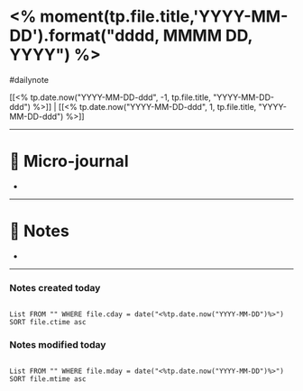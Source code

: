# <% moment(tp.file.title,'YYYY-MM-DD').format("dddd, MMMM DD, YYYY") %>
#dailynote 

 [[<% tp.date.now("YYYY-MM-DD-ddd", -1, tp.file.title, "YYYY-MM-DD-ddd") %>]] | [[<% tp.date.now("YYYY-MM-DD-ddd", 1, tp.file.title, "YYYY-MM-DD-ddd") %>]]

---

# 📅 Micro-journal
- 

---

# 📝 Notes
- 

---

### Notes created today

```dataview

List FROM "" WHERE file.cday = date("<%tp.date.now("YYYY-MM-DD")%>") SORT file.ctime asc

```

### Notes modified today

```dataview

List FROM "" WHERE file.mday = date("<%tp.date.now("YYYY-MM-DD")%>") SORT file.mtime asc

```